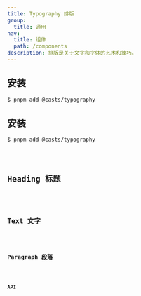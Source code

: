 ```yaml
---
title: Typography 排版
group:
  title: 通用
nav:
  title: 组件
  path: /components
description: 排版是关于文字和字体的艺术和技巧。
---
```


## 安装

```bash
$ pnpm add @casts/typography
```

## 安装

```bash
$ pnpm add @casts/typography
```

<code src="../examples/article.tsx" />

## Heading 标题

<code src="../examples/heading.tsx" />

## Text 文字

<code src="../examples/text.tsx" />

## Paragraph 段落

<code src="../examples/paragraph.tsx" />

## API

<API src="@casts/typography"></API>
